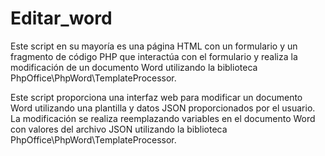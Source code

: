 # Editar_word
Este script en su mayoría es una página HTML con un formulario y un fragmento de código PHP que interactúa con el formulario y realiza la modificación de un documento Word utilizando la biblioteca PhpOffice\PhpWord\TemplateProcessor.

Este script proporciona una interfaz web para modificar un documento Word utilizando una plantilla y datos JSON proporcionados por el usuario. La modificación se realiza reemplazando variables en el documento Word con valores del archivo JSON utilizando la biblioteca PhpOffice\PhpWord\TemplateProcessor.
